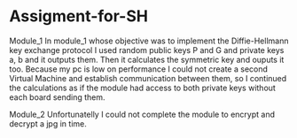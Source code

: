 # Assigment-for-SH

Module_1
  In module_1 whose objective was to implement the Diffie-Hellmann key exchange protocol I used random public keys P and G 
and private keys a, b and it outputs them. Then it calculates the symmetric key and ouputs it too.
  Because my pc is low on performance I could not create a second Virtual Machine and establish 
communication between them, so I continued the calculations as if the module had access to both private keys without
each board sending them. 

Module_2
Unfortunatelly I could not complete the module to encrypt and decrypt a jpg in time.
